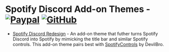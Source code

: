 # Spotify Discord Add-on Themes - [![Paypal][paypal-logo]][paypal-url] [![GitHub][github-logo]][github-url]

* [Spotify Discord Redesign](https://github.com/CapnKitten/BetterDiscord/tree/master/Themes/Spotify-Discord/css/addons/redesign) - An add-on theme that futher turns Spotify Discord into Spotify by mimicking the title bar and similar Spotify controls. This add-on theme pairs best with [SpotifyControls](https://github.com/mwittrien/BetterDiscordAddons/tree/master/Plugins/SpotifyControls) by DevilBro.

[paypal-logo]: https://img.shields.io/static/v1?label=PayPal&message=Donate&style=flat&logo=paypal&color=blue
[paypal-url]: https://paypal.me/capnkitten

[github-logo]: https://img.shields.io/static/v1?label=GitHub&message=Sponsor&style=flat&logo=github&color=black
[github-url]: https://github.com/sponsors/CapnKitten
